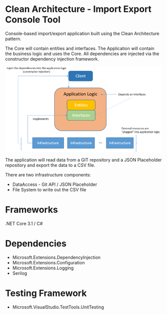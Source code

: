 # Clean Architecture - Import Export Console Tool
Console-based import/export application built using the Clean Architecture pattern. 

The Core will contain entities and interfaces.  The Application will contain the business logic and uses the Core.  All dependencies are injected via the constructor dependency injection framework.

![Clean Architecture Diagram](/Clean-Architecture-Diagram.png)

The application will read data from a GIT repository and a JSON Placeholder repository and export the data to a CSV file.

There are two infrastructure components:
* DataAccess - Git API / JSON Placeholder
* File System to write out the CSV file

# Frameworks
.NET Core 3.1 / C# 

# Dependencies
* Microsoft.Extensions.DependencyInjection
* Microsoft.Extensions.Configuration
* Microsoft.Extensions.Logging
* Serilog

# Testing Framework
* Microsoft.VisualStudio.TestTools.UnitTesting

